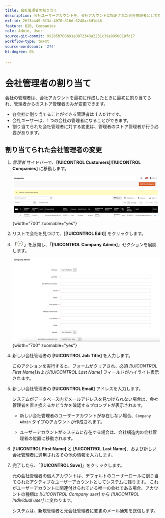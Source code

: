 ```yaml
---
title: 会社管理者の割り当て
description: 会社ユーザーアカウントを、会社アカウントに指定された会社管理者として割り当てる方法について説明します。
exl-id: 26f3a449-6f3a-4078-816d-6248ac6d1e46
feature: B2B, Companies
role: Admin, User
source-git-commit: 99285b700b91e0072340a2231c39a8050818fd17
workflow-type: tm+mt
source-wordcount: '274'
ht-degree: 0%

---
```


# 会社管理者の割り当て

会社の管理者は、会社アカウントを最初に作成したときに最初に割り当てられ、管理者からのストア管理者のみが変更できます。

- 各会社に割り当てることができる管理者は 1 人だけです。
- 会社ユーザーは、1 つの会社の管理者になることができます。
- 割り当てられた会社管理者に対する変更は、管理者のストア管理者が行う必要があります。

## 割り当てられた会社管理者の変更

1. _管理者_ サイドバーで、**[!UICONTROL Customers]**/**[!UICONTROL Companies]** に移動します。

   ![&#x200B; 会社 &#x200B;](./assets/companies-grid.png){width="700" zoomable="yes"}

1. リストで会社を見つけて、[**[!UICONTROL Edit]**] をクリックします。

1. 「![&#x200B; 展開セレクター &#x200B;](../assets/icon-display-expand.png)」を展開し、「**[!UICONTROL Company Admin]**」セクションを展開します。

   ![&#x200B; 会社管理者 &#x200B;](./assets/company-create-company-admin.png){width="700" zoomable="yes"}

1. 新しい会社管理者の **[!UICONTROL Job Title]** を入力します。

   このアクションを実行すると、フォームがクリアされ、必須 _[!UICONTROL First Name]_&#x200B;および&#x200B;_[!UICONTROL Last Name]_ フィールドがハイライト表示されます。

1. 新しい会社管理者の **[!UICONTROL Email]** アドレスを入力します。

   システムがデータベース内でメールアドレスを見つけられない場合は、会社管理者を置き換えるかどうかを確認するプロンプトが表示されます。

   - 新しい会社管理者のユーザーアカウントが存在しない場合、`Company Admin` タイプのアカウントが作成されます。

   - ユーザーアカウントがシステムに存在する場合は、会社構造内の会社管理者の位置に移動されます。

1. **[!UICONTROL First Name]** と **[!UICONTROL Last Name]**、および新しい会社管理者に適用されるその他の情報を入力します。

1. 完了したら、「**[!UICONTROL Save]**」をクリックします。

   元の会社管理者の個人アカウントは、デフォルトのユーザーロールに割り当てられたアクティブなユーザーアカウントとしてシステムに残ります。 これがユーザーアカウントに関連付けられている唯一の会社である場合、アカウントの種類は *[!UICONTROL Company user]* から *[!UICONTROL Individual user]* に変わります。

   システムは、新規管理者と元会社管理者に変更のメール通知を送信します。

